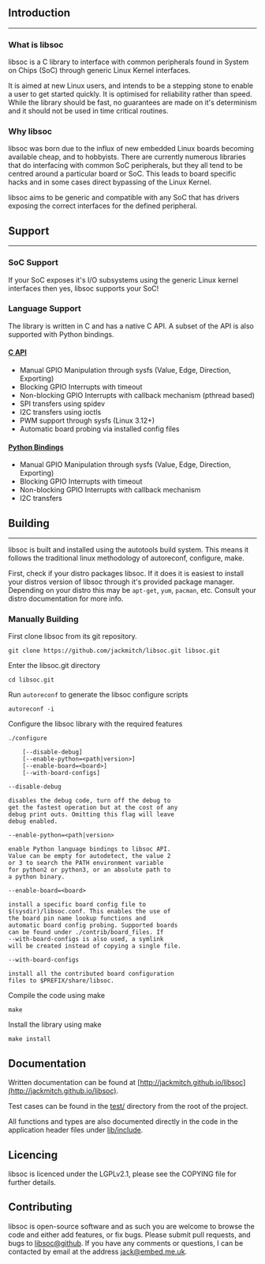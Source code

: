 ## Introduction

---

### What is libsoc

libsoc is a C library to interface with common peripherals found in
System on Chips (SoC) through generic Linux Kernel interfaces.

It is aimed at new Linux users, and intends to be a stepping stone to
enable a user to get started quickly. It is optimised for reliability
rather than speed. While the library should be fast, no guarantees are
made on it's determinism and it should not be used in time critical
routines.

### Why libsoc

libsoc was born due to the influx of new embedded Linux boards becoming
available cheap, and to hobbyists. There are currently numerous
libraries that do interfacing with common SoC peripherals, but they all
tend to be centred around a particular board or SoC. This leads to board
specific hacks and in some cases direct bypassing of the Linux Kernel.

libsoc aims to be generic and compatible with any SoC that has drivers
exposing the correct interfaces for the defined peripheral.

## Support

---

### SoC Support

If your SoC exposes it's I/O subsystems using the generic Linux kernel
interfaces then yes, libsoc supports your SoC!

### Language Support

The library is written in C and has a native C API. A subset of the API
is also supported with Python bindings.

#### [C API](http://jackmitch.github.io/libsoc/c)

- Manual GPIO Manipulation through sysfs (Value, Edge, Direction, Exporting)
- Blocking GPIO Interrupts with timeout
- Non-blocking GPIO Interrupts with callback mechanism (pthread based)
- SPI transfers using spidev
- I2C transfers using ioctls
- PWM support through sysfs (Linux 3.12+)
- Automatic board probing via installed config files

#### [Python Bindings](http://jackmitch.github.io/libsoc/python)

- Manual GPIO Manipulation through sysfs (Value, Edge, Direction, Exporting)
- Blocking GPIO Interrupts with timeout
- Non-blocking GPIO Interrupts with callback mechanism
- I2C transfers

## Building

---

libsoc is built and installed using the autotools build system. This means it
follows the traditional linux methodology of autoreconf, configure, make.

First, check if your distro packages libsoc. If it does it is easiest to install
your distros version of libsoc through it's provided package manager. Depending
on your distro this may be `apt-get`, `yum`, `pacman`, etc. Consult your distro
documentation for more info.

### Manually Building

First clone libsoc from its git repository.

	git clone https://github.com/jackmitch/libsoc.git libsoc.git

Enter the libsoc.git directory

	cd libsoc.git

Run `autoreconf` to generate the libsoc configure scripts

	autoreconf -i

Configure the libsoc library with the required features

```text
./configure

	[--disable-debug]
	[--enable-python=<path|version>]
	[--enable-board=<board>]
	[--with-board-configs]
```

```text
--disable-debug

disables the debug code, turn off the debug to
get the fastest operation but at the cost of any
debug print outs. Omitting this flag will leave
debug enabled.
```

```text
--enable-python=<path|version>

enable Python language bindings to libsoc API.
Value can be empty for autodetect, the value 2
or 3 to search the PATH environment variable
for python2 or python3, or an absolute path to
a python binary.
```

```text
--enable-board=<board>

install a specific board config file to
$(sysdir)/libsoc.conf. This enables the use of
the board pin name lookup functions and
automatic board config probing. Supported boards
can be found under ./contrib/board_files. If
--with-board-configs is also used, a symlink
will be created instead of copying a single file.
```

```text
--with-board-configs

install all the contributed board configuration
files to $PREFIX/share/libsoc.
```

Compile the code using make

```text
make
```

Install the library using make

```text
make install
```

## Documentation

Written documentation can be found at
[http://jackmitch.github.io/libsoc](http://jackmitch.github.io/libsoc).

Test cases can be found in the 
[test/](https://github.com/jackmitch/libsoc/tree/master/test) directory
from the root of the project.

All functions and types are also documented directly in the code in the
application header files under
[lib/include](https://github.com/jackmitch/libsoc/tree/master/lib/include).

## Licencing

libsoc is licenced under the LGPLv2.1, please see the COPYING file for
further details.

## Contributing

libsoc is open-source software and as such you are welcome to browse the
code and either add features, or fix bugs. Please submit pull requests,
and bugs to [libsoc@github](http://www.github.com/jackmitch/libsoc).
If you have any comments or questions, I can be contacted by email at the
address [jack@embed.me.uk](mailto:jack@embed.me.uk).
